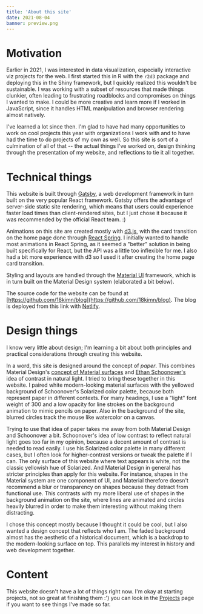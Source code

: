 ```yaml
---
title: 'About this site'
date: 2021-08-04
banner: preview.png
---
```


# Motivation

Earlier in 2021, I was interested in data visualization, especially interactive viz projects for the web. I first started this in R with the `r2d3` package and deploying this in the Shiny framework, but I quickly realized this wouldn't be sustainable. I was working with a subset of resources that made things clunkier, often leading to frustrating roadblocks and compromises on things I wanted to make. I could be more creative and learn more if I worked in JavaScript, since it handles HTML manipulation and browser rendering almost natively.

I've learned a lot since then. I'm glad to have had many opportunities to work on cool projects this year with organizations I work with and to have had the time to do projects of my own as well. So this site is sort of a culmination of all of that -- the actual things I've worked on, design thinking through the presentation of my website, and reflections to tie it all together.

# Technical things

This website is built through [Gatsby](https://www.gatsbyjs.com/), a web development framework in turn built on the very popular React framework. Gatsby offers the advantage of server-side static site rendering, which means that users could experience faster load times than client-rendered sites, but I just chose it because it was recommended by the official React team. :)

Animations on this site are created mostly with [d3.js](https://d3js.org/), with the card transition on the home page done through [React Spring](https://react-spring.io/). I initially wanted to handle most animations in React Spring, as it seemed a "better" solution in being built specifically for React, but the API was a little too inflexible for me. I also had a bit more experience with d3 so I used it after creating the home page card transition.

Styling and layouts are handled through the [Material UI](https://material-ui.com/) framework, which is in turn built on the Material Design system (elaborated a bit below).

The source code for the website can be found at [https://github.com/18kimn/blog](https://github.com/18kimn/blog). The blog is deployed from this link with [Netlify](https://www.netlify.com/).

# Design things

I know very little about design; I'm learning a bit about both principles and practical considerations through creating this website.

In a word, this site is designed around the concept of _paper_. This combines Material Design's [concept of Material surfaces](https://material.io/design/environment/surfaces.html#material-environment) and [Ethan Schoonover's](https://ethanschoonover.com/solarized/) idea of contrast in natural light. I tried to bring these together in this website. I paired white modern-looking material surfaces with the yellowed background of Schoonover's Solarized color palette, because both represent paper in different contexts. For many headings, I use a "light" font weight of 300 and a low opacity for line strokes on the background animation to mimic pencils on paper. Also in the background of the site, blurred circles track the mouse like watercolor on a canvas.

Trying to use that idea of paper takes me away from both Material Design and Schoonover a bit. Schoonover's idea of low contrast to reflect natural light goes too far in my opinion, because a decent amount of contrast is needed to read easily. I use his Solarized color palette in many different cases, but I often look for higher-contrast versions or tweak the palette if I can. The only surface of this website where text appears is white, not the classic yellowish hue of Solarized. And Material Design in general has stricter principles than apply for this website. For instance, shapes in the Material system are one component of UI, and Material therefore doesn't recommend a blur or transparency on shapes because they detract from functional use. This contrasts with my more liberal use of shapes in the background animation on the site, where lines are animated and circles heavily blurred in order to make them interesting without making them distracting.

I chose this concept mostly because I thought it could be cool, but I also wanted a design concept that reflects who I am. The faded background almost has the aesthetic of a historical document, which is a backdrop to the modern-looking surface on top. This parallels my interest in history and web development together.

# Content

This website doesn't have a lot of things right now. I'm okay at starting projects, not so great at finishing them :') you can look in the [Projects](/projects) page if you want to see things I've made so far.
